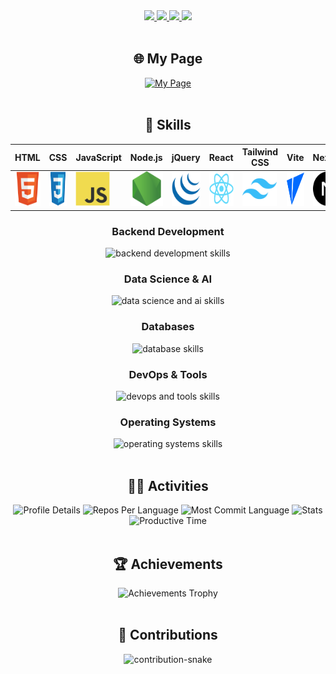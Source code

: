 <!-- 0. Counters -->
<div align="center">
  <a href="https://github.com/TakanariShimbo">
    <img height="20" src="https://komarev.com/ghpvc/?username=TakanariShimbo" />
  </a>
  <a href="https://github.com/TakanariShimbo">
    <img height="20" src="https://img.shields.io/github/followers/TakanariShimbo?label=follow&logo=github&style=flat" />
  </a>
  <a href="http://qiita.com/hmkc1220">
    <img height="20" src="https://qiita-badge.apiapi.app/s/hmkc1220/posts.svg" />
  </a>
  <a href="http://qiita.com/hmkc1220">
    <img height="20" src="https://qiita-badge.apiapi.app/s/hmkc1220/contributions.svg" />
  </a>
</div>
</br>

<!-- 1. My Page -->
<h2 align="center">🌐 My Page</h2>
<div align="center">
  <a href="https://takanarishimbo.github.io/">
    <picture>
      <source media="(prefers-color-scheme: dark)" srcset="https://raw.githubusercontent.com/TakanariShimbo/takanarishimbo/main/my-page-dark.png" />
      <source media="(prefers-color-scheme: light)" srcset="https://raw.githubusercontent.com/TakanariShimbo/takanarishimbo/main/my-page-light.png" />
      <img width="600" alt="My Page" />
    </picture>
  </a>
</div>
</br>

<!-- 2. Skills -->
<h2 align="center">🌱 Skills</h2>

| HTML | CSS | JavaScript | Node.js | jQuery | React | Tailwind CSS | Vite | Next.js |
|------|-----|------------|---------|--------|-------|--------------|------|---------|
| <img src="https://github.com/devicons/devicon/blob/master/icons/html5/html5-original.svg" width="55" height="55"/> | <img src="https://github.com/devicons/devicon/blob/master/icons/css3/css3-original.svg" width="55" height="55"/> | <img src="https://github.com/devicons/devicon/blob/master/icons/javascript/javascript-original.svg" width="55" height="55"/> | <img src="https://github.com/devicons/devicon/blob/master/icons/nodejs/nodejs-original.svg" width="55" height="55"/> | <img src="https://github.com/devicons/devicon/blob/master/icons/jquery/jquery-original.svg" width="55" height="55"/> | <img src="https://github.com/devicons/devicon/blob/master/icons/react/react-original.svg" width="55" height="55"/> | <img src="https://github.com/devicons/devicon/blob/master/icons/tailwindcss/tailwindcss-original.svg" width="55" height="55"/> | <img src="https://github.com/devicons/devicon/blob/master/icons/vite/vite-original.svg" width="55" height="55"/> | <img src="https://github.com/devicons/devicon/blob/master/icons/nextjs/nextjs-original.svg" width="55" height="55"/> |

<div align="center"> 
  <h3>Backend Development</h3>
  <img alt="backend development skills" src="https://skillicons.dev/icons?theme=dark&perline=12&i=nodejs,flask,django,fastapi" />
  <h3>Data Science & AI</h3>
  <img alt="data science and ai skills" src="https://skillicons.dev/icons?theme=dark&perline=12&i=python,opencv,sklearn,pytorch" />
  <h3>Databases</h3>
  <img alt="database skills" src="https://skillicons.dev/icons?theme=dark&perline=12&i=postgres,redis" />
  <h3>DevOps & Tools</h3>
  <img alt="devops and tools skills" src="https://skillicons.dev/icons?theme=dark&perline=12&i=git,github,gitlab,docker,vscode" />
  <h3>Operating Systems</h3>
  <img alt="operating systems skills" src="https://skillicons.dev/icons?theme=dark&perline=12&i=windows,ubuntu" />
</div>
</br>

<!-- 3. Activities -->
<h2 align="center">🏃‍♀️ Activities</h2>
<div align="center">
  <picture>
    <source media="(prefers-color-scheme: dark)" srcset="http://github-profile-summary-cards.vercel.app/api/cards/profile-details?username=TakanariShimbo&theme=zenburn" />
    <source media="(prefers-color-scheme: light)" srcset="http://github-profile-summary-cards.vercel.app/api/cards/profile-details?username=TakanariShimbo&theme=vue" />
    <img alt="Profile Details" />
  </picture>
  <picture>
    <source media="(prefers-color-scheme: dark)" srcset="http://github-profile-summary-cards.vercel.app/api/cards/repos-per-language?username=TakanariShimbo&theme=zenburn" />
    <source media="(prefers-color-scheme: light)" srcset="http://github-profile-summary-cards.vercel.app/api/cards/repos-per-language?username=TakanariShimbo&theme=vue" />
    <img alt="Repos Per Language" />
  </picture>
  <picture>
    <source media="(prefers-color-scheme: dark)" srcset="http://github-profile-summary-cards.vercel.app/api/cards/most-commit-language?username=TakanariShimbo&theme=zenburn" />
    <source media="(prefers-color-scheme: light)" srcset="http://github-profile-summary-cards.vercel.app/api/cards/most-commit-language?username=TakanariShimbo&theme=vue" />
    <img alt="Most Commit Language" />
  </picture>
  <picture>
    <source media="(prefers-color-scheme: dark)" srcset="http://github-profile-summary-cards.vercel.app/api/cards/stats?username=TakanariShimbo&theme=zenburn" />
    <source media="(prefers-color-scheme: light)" srcset="http://github-profile-summary-cards.vercel.app/api/cards/stats?username=TakanariShimbo&theme=vue" />
    <img alt="Stats" />
  </picture>
  <picture>
    <source media="(prefers-color-scheme: dark)" srcset="http://github-profile-summary-cards.vercel.app/api/cards/productive-time?username=TakanariShimbo&theme=zenburn&utcOffset=9" />
    <source media="(prefers-color-scheme: light)" srcset="http://github-profile-summary-cards.vercel.app/api/cards/productive-time?username=TakanariShimbo&theme=vue&utcOffset=9" />
    <img alt="Productive Time" />
  </picture>
</div>
</br>

<!-- 4. Achievements -->
<h2 align="center">🏆 Achievements</h2>
<div align="center">
  <picture>
    <source media="(prefers-color-scheme: dark)" srcset="https://github-profile-trophy.vercel.app/?username=TakanariShimbo&theme=chalk&column=5&margin-w=15&margin-h=15" />
    <source media="(prefers-color-scheme: light)" srcset="https://github-profile-trophy.vercel.app/?username=TakanariShimbo&theme=flat&column=5&margin-w=15&margin-h=15" />
    <img alt="Achievements Trophy" />
  </picture>
</div>
</br>

<!-- 5. Contributions -->
<h2 align="center">🤝 Contributions</h2>
<div align="center">
  <picture>
    <source media="(prefers-color-scheme: dark)" srcset="https://github.com/TakanariShimbo/takanarishimbo/blob/output/github-contribution-grid-snake-dark.svg" />
    <source media="(prefers-color-scheme: light)" srcset="https://github.com/TakanariShimbo/takanarishimbo/blob/output/github-contribution-grid-snake.svg" />
    <img alt="contribution-snake"/>
  </picture>
  </br>
</div>
</br>
